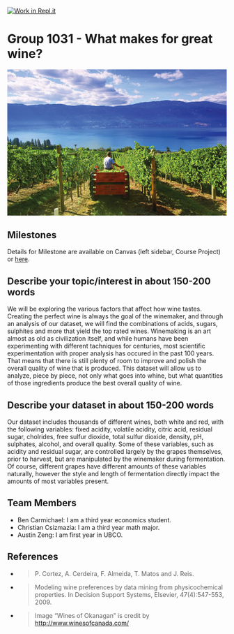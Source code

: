 [![Work in Repl.it](https://classroom.github.com/assets/work-in-replit-14baed9a392b3a25080506f3b7b6d57f295ec2978f6f33ec97e36a161684cbe9.svg)](https://classroom.github.com/online_ide?assignment_repo_id=360780&assignment_repo_type=GroupAssignmentRepo)
# Group 1031 - What makes for great wine?
![Image of Okanagan Winery](/images/winery.jpg)


## Milestones

Details for Milestone are available on Canvas (left sidebar, Course Project) or [here](https://firas.moosvi.com/courses/data301/project/milestone01.html).

## Describe your topic/interest in about 150-200 words

We will be exploring the various factors that affect how wine tastes. Creating the perfect wine is always the goal of the winemaker, and through an analysis of our dataset, we will find the combinations of acids, sugars, sulphites and more that yield the top rated wines. Winemaking is an art almost as old as civilization itself, and while humans have been experimenting with different tachniques for centuries, most scientific experimentation with proper analysis has occured in the past 100 years. That means that there is still plenty of room to improve and polish the overall quality of wine that is produced. This dataset will allow us to analyze, piece by piece, not only what goes into whine, but what quantities of those ingredients produce the best overall quality of wine. 

## Describe your dataset in about 150-200 words

Our dataset includes thousands of different wines, both white and red, with the following variables: fixed acidity, volatile acidity, citric acid, residual sugar, cholrides, free sulfur dioxide, total sulfur dioxide, density, pH, sulphates, alcohol, and overall quality. Some of these variables, such as acidity and residual sugar, are controlled largely by the grapes themselves, prior to harvest, but are manipulated by the winemaker during fermentation. Of course, different grapes have different amounts of these variables naturally, however the style and length of fermentation directly impact the amounts of most variables present. 

## Team Members

- Ben Carmichael: I am a third year economics student.
- Christian Csizmazia: I am a third year math major.
- Austin Zeng: I am first year in UBCO.

## References

* > P. Cortez, A. Cerdeira, F. Almeida, T. Matos and J. Reis.
* > Modeling wine preferences by data mining from physicochemical properties. In Decision Support Systems, Elsevier, 47(4):547-553, 2009. 
* > Image “Wines of Okanagan” is credit by http://www.winesofcanada.com/
